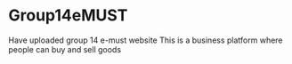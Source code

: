 # Group14eMUST
Have uploaded group 14 e-must website
This is a business platform where people can buy and sell goods
